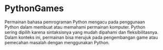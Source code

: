 # PythonGames
Permainan bahasa pemrograman Python mengacu pada penggunaan Python dalam membuat atau memahami permainan komputer. Python sering dipilih karena sintaksisnya yang mudah dipahami dan fleksibilitasnya. Dalam konteks ini, permainan bisa merujuk pada pengembangan game atau pemecahan masalah dengan menggunakan Python.
